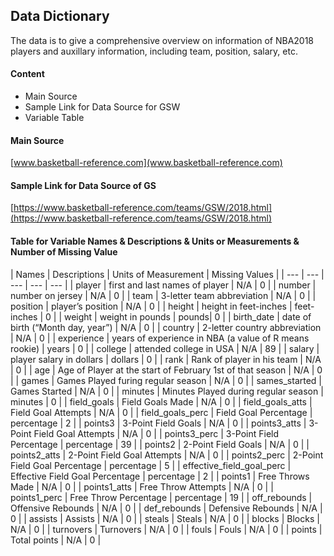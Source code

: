 
## Data Dictionary
The data is to give a comprehensive overview on information of NBA2018 players and auxillary information, including team, position, salary, etc. 

#### Content
+ Main Source
+ Sample Link for Data Source for GSW
+ Variable Table

#### Main Source

[www.basketball-reference.com](www.basketball-reference.com)


#### Sample Link for Data Source of GS
[https://www.basketball-reference.com/teams/GSW/2018.html](https://www.basketball-reference.com/teams/GSW/2018.html)


#### Table for Variable Names & Descriptions & Units or Measurements & Number of Missing Value


| Names | Descriptions | Units of Measurement | Missing Values | 
| --- | --- | --- | --- | --- |
| player | first and last names of player | N/A | 0 |
| number | number on jersey | N/A | 0 |
| team | 3-letter team abbreviation | N/A | 0 |
| position | player’s position | N/A | 0 |
| height | height in feet-inches | feet-inches | 0 |
| weight | weight in pounds | pounds| 0 |
| birth_date | date of birth (“Month day, year”) | N/A | 0 |
| country | 2-letter country abbreviation | N/A | 0 |
| experience | years of experience in NBA (a value of R means rookie) | years | 0 |
| college | attended college in USA | N/A | 89 |
| salary | player salary in dollars | dollars | 0 |
| rank | Rank of player in his team | N/A | 0 |
| age | Age of Player at the start of February 1st of that season | N/A | 0 |
| games | Games Played furing regular season | N/A | 0 |
| sames_started | Games Started | N/A | 0 |
| minutes | Minutes Played during regular season | minutes | 0 |
| field_goals | Field Goals Made | N/A | 0 |
| field_goals_atts | Field Goal Attempts | N/A | 0 |
| field_goals_perc | Field Goal Percentage | percentage | 2 | 
| points3 | 3-Point Field Goals | N/A | 0 |
| points3_atts | 3-Point Field Goal Attempts | N/A | 0 |
| points3_perc | 3-Point Field Percentage | percentage | 39 | 
| points2 | 2-Point Field Goals | N/A | 0 |
| points2_atts | 2-Point Field Goal Attempts | N/A | 0 |
| points2_perc | 2-Point Field Goal Percentage | percentage | 5 |
| effective_field_goal_perc | Effective Field Goal Percentage | percentage | 2 |
| points1 | Free Throws Made | N/A | 0 |
| points1_atts | Free Throw Attempts | N/A | 0 |
| points1_perc | Free Throw Percentage | percentage | 19 |
| off_rebounds | Offensive Rebounds | N/A | 0 |
| def_rebounds | Defensive Rebounds | N/A | 0 |
| assists | Assists | N/A | 0 |
| steals | Steals | N/A | 0 |
| blocks | Blocks | N/A | 0 |
| turnovers | Turnovers | N/A | 0 |
| fouls | Fouls | N/A | 0 |
| points | Total points | N/A | 0 |

